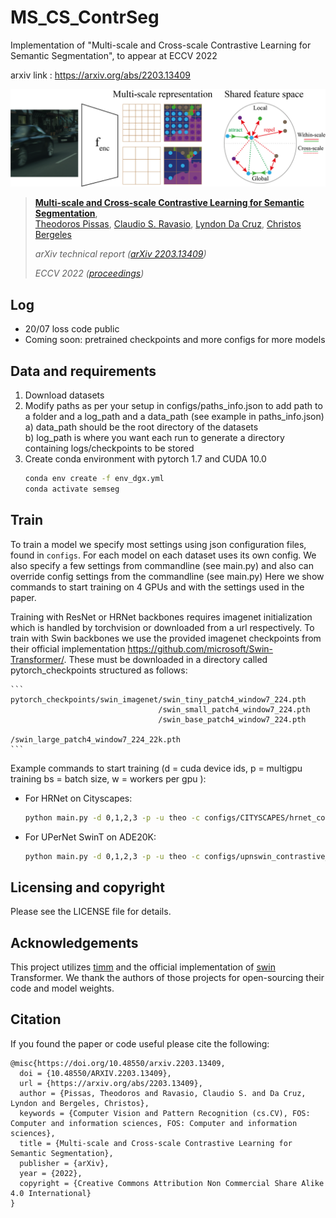 # MS_CS_ContrSeg
Implementation of "Multi-scale and Cross-scale Contrastive Learning for Semantic Segmentation", to appear at ECCV 2022

arxiv link : https://arxiv.org/abs/2203.13409


![fig](misc\\figs\\fig1-01-01.png)

> [**Multi-scale and Cross-scale Contrastive Learning for Semantic Segmentation**](https://arxiv.org/abs/2203.13409),            
> [Theodoros Pissas](https://rvim.online/author/theodoros-pissas/), [Claudio S. Ravasio](https://rvim.online/author/claudio-ravasio/), [Lyndon Da Cruz](), [Christos Bergeles](https://rvim.online/author/christos-bergeles/)  <br>
>
> *arXiv technical report ([arXiv 2203.13409](https://arxiv.org/abs/2203.13409))*
>
> *ECCV 2022 ([proceedings]())*

## Log
- 20/07 loss code public
- Coming soon: pretrained checkpoints and more configs for more models 


## Data and requirements
1) Download  datasets 
2) Modify paths as per your setup in configs/paths_info.json to add path to a folder and a log_path and a data_path (see example in paths_info.json)
  <br> a) data_path should be the root directory of the datasets
  <br> b) log_path is where you want each run to generate a directory containing logs/checkpoints to be stored 
3) Create conda environment with pytorch 1.7 and CUDA 10.0
    ```bash
    conda env create -f env_dgx.yml 
    conda activate semseg
    ```

## Train
To train a model we specify most settings using json configuration files, found in ```configs```.
For each model on each dataset uses its own config. We also specify a few settings from commandline (see main.py) 
and also can override config settings from the commandline (see main.py)
Here we show commands to start training on 4 GPUs and with the settings used in the paper. 

Training with ResNet or HRNet backbones requires imagenet initialization which is handled by torchvision or downloaded from a url respectively.
To train with Swin backbones we use the provided imagenet checkpoints from their official implementation https://github.com/microsoft/Swin-Transformer/.
These must be downloaded in a directory called pytorch_checkpoints structured as follows:
   
    ```
    pytorch_checkpoints/swin_imagenet/swin_tiny_patch4_window7_224.pth
                                     /swin_small_patch4_window7_224.pth
                                     /swin_base_patch4_window7_224.pth
                                     /swin_large_patch4_window7_224_22k.pth
    ```
Example commands to start training (d = cuda device ids, p = multigpu training bs = batch size, w = workers per gpu ): 
- For HRNet on Cityscapes:
    ```bash
    python main.py -d 0,1,2,3 -p -u theo -c configs/CITYSCAPES/hrnet_contrastive_CTS.json -bs 12 -w 3
    ```
- For UPerNet SwinT on ADE20K:
    ```bash
    python main.py -d 0,1,2,3 -p -u theo -c configs/upnswin_contrastive_ADE20K.json  -bs 16 -w 4
    ```

[//]: # (## Run a pretrained model)

[//]: # (- Example of how to run inference with pretrained model:)

[//]: # (    ```bash)

[//]: # (    python main.py -d 0 -u theo -c configs/ADE20K/upnswin_contrastive_ADE20K.json -bs 1 -w 4 -m inference -cpt 20220303_230257_e1__upn_alignFalse_projFpn_swinT_sbn_DCms_cs_epochs127_bs16 -so)

[//]: # (    ```)

## Licensing and copyright 

Please see the LICENSE file for details.

## Acknowledgements

This project utilizes [timm] and the official implementation of [swin] Transformer. 
We thank the authors of those projects for open-sourcing their code and model weights.

[timm]: https://github.com/rwightman/pytorch-image-models

[swin]: https://github.com/microsoft/Swin-Transformer/

## Citation
If you found the paper or code useful please cite the following:

```
@misc{https://doi.org/10.48550/arxiv.2203.13409,
  doi = {10.48550/ARXIV.2203.13409},
  url = {https://arxiv.org/abs/2203.13409},
  author = {Pissas, Theodoros and Ravasio, Claudio S. and Da Cruz, Lyndon and Bergeles, Christos},
  keywords = {Computer Vision and Pattern Recognition (cs.CV), FOS: Computer and information sciences, FOS: Computer and information sciences},
  title = {Multi-scale and Cross-scale Contrastive Learning for Semantic Segmentation},
  publisher = {arXiv},
  year = {2022},
  copyright = {Creative Commons Attribution Non Commercial Share Alike 4.0 International}
}
```